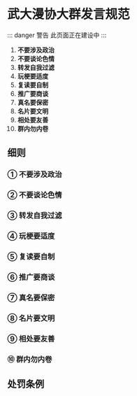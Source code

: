 # 武大漫协大群发言规范

::: danger 警告
此页面正在建设中
:::


1. **不要涉及政治**
2. **不要谈论色情**
3. **转发自我过滤**
4. **玩梗要适度**
5. **复读要自制**
6. **推广要商谈**
7. **真名要保密**
8. **名片要文明**
9. **相处要友善**
10. **群内勿内卷**

## 细则

### ① 不要涉及政治
### ② 不要谈论色情
### ③ 转发自我过滤
### ④ 玩梗要适度
### ⑤ 复读要自制
### ⑥ 推广要商谈
### ⑦ 真名要保密
### ⑧ 名片要文明
### ⑨ 相处要友善
### ⑩ 群内勿内卷

## 处罚条例